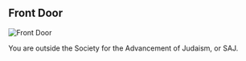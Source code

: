 ## Front Door

![Front Door](IMG_5204.HEIC)

You are outside the Society for the Advancement of Judaism, or SAJ.
